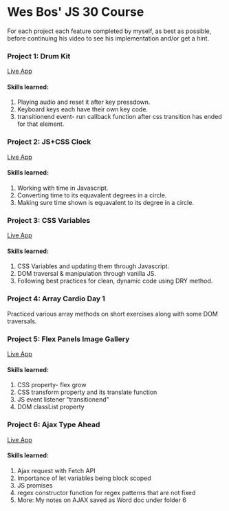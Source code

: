 <h1>Wes Bos' JS 30 Course</h1>
<p>For each project each feature completed by myself, as best as possible, before continuing his video to see his
implementation and/or get a hint.</p></p>

<h3>Project 1: Drum Kit</h3>
<a href="https://repl.it/@RogerH1/JS30-DrumKitProject1?language=html&folderId=" target="_blank">Live App</a>

<h4>Skills learned:</h4>
<ol>
<li>Playing audio and reset it after key pressdown.</li>
<li>Keyboard keys each have their own key code.</li>
<li>transitionend event- run callback function after css transition has ended for that element.</li>
</ol>

<h3>Project 2: JS+CSS Clock</h3>
<a href="https://codepen.io/rrogerthat/pen/bzdWwo" target="_blank">Live App</a>

<h4>Skills learned:</h4>
<ol>
<li>Working with time in Javascript.</li>
<li>Converting time to its equavalent degrees in a circle.</li>
<li>Making sure time shown is equavalent to its degree in a circle.</li>
</ol>

<h3>Project 3: CSS Variables</h3>
<a href="https://codepen.io/rrogerthat/pen/rPOmdo" target="_blank">Live App</a>

<h4>Skills learned:</h4>
<ol>
<li>CSS Variables and updating them through Javascript.</li>
<li>DOM traversal & manipulation through vanilla JS.</li>
<li>Following best practices for clean, dynamic code using DRY method.</li>
</ol>

<h3>Project 4: Array Cardio Day 1</h3>
<p>Practiced various array methods on short exercises along with some DOM traversals.</p>

<h3>Project 5: Flex Panels Image Gallery</h3>
<a href="https://codepen.io/rrogerthat/pen/PVGvpx" target="_blank">Live App</a>

<h4>Skills learned:</h4>
<ol>
<li>CSS property- flex grow</li>
<li>CSS transform property and its translate function</li>
<li>JS event listener "transitionend"</li>
<li>DOM classList property</li>
</ol>

<h3>Project 6: Ajax Type Ahead</h3>
<a href="https://codepen.io/rrogerthat/pen/zePjpr" target="_blank">Live App</a>

<h4>Skills learned:</h4>
<ol>
<li>Ajax request with Fetch API</li>
<li>Importance of let variables being block scoped</li>
<li>JS promises</li>
<li>regex constructor function for regex patterns that are not fixed</li>
<li>More: My notes on AJAX saved as Word doc under folder 6</li>
</ol>
